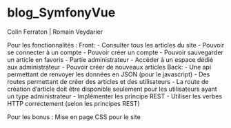 # blog_SymfonyVue

Colin Ferraton | Romain Veydarier

Pour les fonctionnalités : 
	Front:
		- Consulter tous les articles du site
		- Pouvoir se connecter à un compte
		- Pouvoir créer un compte
		- Pouvoir sauvegarder un article en favoris
		- Partie administrateur
		- Accéder à un espace dédié aux administrateur
		- Pouvoir créer de nouveaux articles
	Back:
		- Une api permettant de renvoyer les données en JSON (pour le javascript)
		- Des routes permettant de créer des articles et des utilisateurs
		- La route de création d’article doit être disponible seulement pour les utilisateurs ayant un type administrateur
		- Implémenter les principe REST
		- Utiliser les verbes HTTP correctement (selon les principes REST)

Pour les bonus : 
Mise en page CSS pour le site
